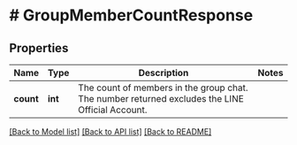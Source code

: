 # # GroupMemberCountResponse

## Properties

Name | Type | Description | Notes
------------ | ------------- | ------------- | -------------
**count** | **int** | The count of members in the group chat. The number returned excludes the LINE Official Account. |

[[Back to Model list]](../../README.md#models) [[Back to API list]](../../README.md#endpoints) [[Back to README]](../../README.md)
